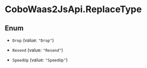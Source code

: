 # CoboWaas2JsApi.ReplaceType

## Enum


* `Drop` (value: `"Drop"`)

* `Resend` (value: `"Resend"`)

* `SpeedUp` (value: `"SpeedUp"`)


